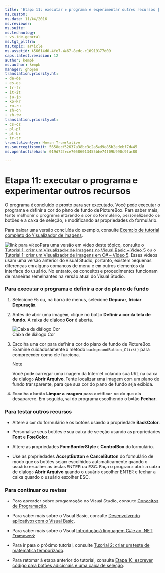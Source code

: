 ```yaml
---
title: 'Etapa 11: executar o programa e experimentar outros recursos | Microsoft Docs'
ms.custom: 
ms.date: 11/04/2016
ms.reviewer: 
ms.suite: 
ms.technology:
- vs-ide-general
ms.tgt_pltfrm: 
ms.topic: article
ms.assetid: 656614d0-4fe7-4a67-8edc-c10919377d09
caps.latest.revision: 12
author: kempb
ms.author: kempb
manager: ghogen
translation.priority.ht:
- de-de
- es-es
- fr-fr
- it-it
- ja-jp
- ko-kr
- ru-ru
- zh-cn
- zh-tw
translation.priority.mt:
- cs-cz
- pl-pl
- pt-br
- tr-tr
translationtype: Human Translation
ms.sourcegitcommit: 5658ecf52637a38bc3c2a5ad9e85b2edebf7d445
ms.openlocfilehash: 019d72fece70586013455bbe74f09b990c9fac80

---
```

# <a name="step-11-run-your-program-and-try-other-features"></a>Etapa 11: executar o programa e experimentar outros recursos
O programa é concluído e pronto para ser executado. Você pode executar o programa e definir a cor do plano de fundo de PictureBox. Para saber mais, tente melhorar o programa alterando a cor do formulário, personalizando os botões e a caixa de seleção, e modificando as propriedades do formulário.  
  
 Para baixar uma versão concluída do exemplo, consulte [Exemplo de tutorial completo do Visualizador de Imagens](http://code.msdn.microsoft.com/Complete-Picture-Viewer-7d91d3a8).  
  
 ![link para vídeo](../data-tools/media/playvideo.gif "PlayVideo")Para uma versão em vídeo deste tópico, consulte o [Tutorial 1: criar um Visualizador de Imagens no Visual Basic – Vídeo 5](http://go.microsoft.com/fwlink/?LinkId=205216) ou o [Tutorial 1: criar um Visualizador de Imagens em C# – Vídeo 5](http://go.microsoft.com/fwlink/?LinkId=205206). Esses vídeos usam uma versão anterior do Visual Studio, portanto, existem pequenas diferenças em alguns comandos de menu e em outros elementos da interface do usuário. No entanto, os conceitos e procedimentos funcionam de maneiras semelhantes na versão atual do Visual Studio.  
  
### <a name="to-run-your-program-and-set-the-background-color"></a>Para executar o programa e definir a cor do plano de fundo  
  
1.  Selecione F5 ou, na barra de menus, selecione **Depurar**, **Iniciar Depuração**.  
  
2.  Antes de abrir uma imagem, clique no botão **Definir a cor da tela de fundo**. A caixa de diálogo **Cor** é aberta.  
  
     ![Caixa de diálogo Cor](../ide/media/express_colordialog.png "Express_ColorDialog")  
Caixa de diálogo Cor  
  
3.  Escolha uma cor para definir a cor do plano de fundo de PictureBox. Examine cuidadosamente o método `backgroundButton_Click()` para compreender como ele funciona.  
  
    > [!NOTE]
    >  Você pode carregar uma imagem da Internet colando sua URL na caixa de diálogo **Abrir Arquivo**. Tente localizar uma imagem com um plano de fundo transparente, para que sua cor do plano de fundo seja exibida.  
  
4.  Escolha o botão **Limpar a imagem** para certificar-se de que ela desaparece. Em seguida, sai do programa escolhendo o botão **Fechar**.  
  
### <a name="to-try-other-features"></a>Para testar outros recursos  
  
-   Altere a cor do formulário e os botões usando a propriedade **BackColor**.  
  
-   Personalize seus botões e sua caixa de seleção usando as propriedades **Font** e **ForeColor**.  
  
-   Altere as propriedades **FormBorderStyle** e **ControlBox** do formulário.  
  
-   Use as propriedades **AcceptButton** e **CancelButton** do formulário de modo que os botões sejam escolhidos automaticamente quando o usuário escolher as teclas ENTER ou ESC. Faça o programa abrir a caixa de diálogo **Abrir Arquivo** quando o usuário escolher ENTER e fechar a caixa quando o usuário escolher ESC.  
  
### <a name="to-continue-or-review"></a>Para continuar ou revisar  
  
-   Para aprender sobre programação no Visual Studio, consulte [Conceitos de Programação](http://msdn.microsoft.com/Library/65c12cca-af4f-4017-886e-2dbc00a189d6).  
  
-   Para saber mais sobre o Visual Basic, consulte [Desenvolvendo aplicativos com o Visual Basic](/dotnet/visual-basic/developing-apps/index).  
  
-   Para saber mais sobre o Visual [Introdução à linguagem C# e ao .NET Framework](/dotnet/csharp/getting-started/introduction-to-the-csharp-language-and-the-net-framework).  
  
-   Para ir para o próximo tutorial, consulte [Tutorial 2: criar um teste de matemática temporizado](../ide/tutorial-2-create-a-timed-math-quiz.md).  
  
-   Para retornar à etapa anterior do tutorial, consulte [Etapa 10: escrever código para botões adicionais e uma caixa de seleção](../ide/step-10-write-code-for-additional-buttons-and-a-check-box.md).


<!--HONumber=Feb17_HO4-->


